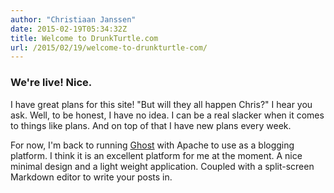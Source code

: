 ```yaml
---
author: "Christiaan Janssen"
date: 2015-02-19T05:34:32Z
title: Welcome to DrunkTurtle.com
url: /2015/02/19/welcome-to-drunkturtle-com/
---
```


<h3>We're live! Nice.</h3>
I have great plans for this site! "But will they all happen Chris?" I hear you ask. Well, to be honest, I have no idea. I can be a real slacker when it comes to things like plans. And on top of that I have new plans every week.

For now, I'm back to running <a href="http://www.ghost.org">Ghost</a> with Apache to use as a blogging platform. I think it is an excellent platform for me at the moment. A nice minimal design and a light weight application. Coupled with a split-screen Markdown editor to write your posts in.
